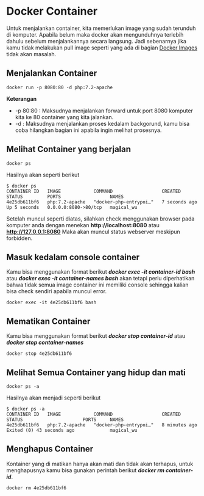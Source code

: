 # Docker Container

Untuk menjalankan container, kita memerlukan image yang sudah terunduh di komputer. Apabila belum maka docker akan mengunduhnya terlebih dahulu sebelum menjalankannya secara langsung. Jadi sebenarnya jika kamu tidak melakukan pull image seperti yang ada di bagian [Docker Images](../01-docker-images/) tidak akan masalah.

## Menjalankan Container
```
docker run -p 8080:80 -d php:7.2-apache
```
**Keterangan**
- -p 80:80 : Maksudnya menjalankan forward untuk port 8080 komputer kita ke 80 container yang kita jalankan.
- -d : Maksudnya menjalankan proses kedalam backgorund, kamu bisa coba hilangkan bagian ini apabila ingin melihat prosesnya.

## Melihat Container yang berjalan
```
docker ps
```

Hasilnya akan seperti berikut
```
$ docker ps
CONTAINER ID   IMAGE            COMMAND                  CREATED         STATUS         PORTS                  NAMES
4e25db611bf6   php:7.2-apache   "docker-php-entrypoi…"   7 seconds ago   Up 5 seconds   0.0.0.0:8080->80/tcp   magical_wu
```

Setelah muncul seperti diatas, silahkan check menggunakan browser pada komputer anda dengan menekan **http://localhost:8080** atau **http://127.0.0.1:8080** Maka akan muncul status webserver meskipun forbidden.

## Masuk kedalam console container
Kamu bisa menggunakan format berikut ***docker exec -it container-id bash*** atau ***docker exec -it container-names bash*** akan tetapi perlu diperhatikan bahwa tidak semua image container ini memiliki console sehingga kalian bisa check sendiri apabila muncul error.

```
docker exec -it 4e25db611bf6 bash
```

## Mematikan Container
Kamu bisa menggunakan format berikut ***docker stop container-id*** atau ***docker stop container-names***
```
docker stop 4e25db611bf6
```

## Melihat Semua Container yang hidup dan mati
```
docker ps -a
```

Hasilnya akan menjadi seperti berikut
```
$ docker ps -a
CONTAINER ID   IMAGE            COMMAND                  CREATED         STATUS                      PORTS     NAMES
4e25db611bf6   php:7.2-apache   "docker-php-entrypoi…"   8 minutes ago   Exited (0) 43 seconds ago             magical_wu
```

## Menghapus Container
Kontainer yang di matikan hanya akan mati dan tidak akan terhapus, untuk menghapusnya kamu bisa gunakan perintah berikut ***docker rm container-id***.

```
docker rm 4e25db611bf6
```